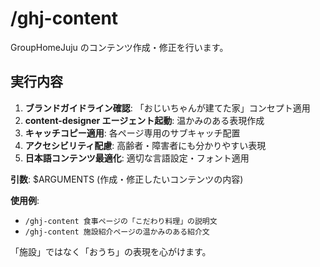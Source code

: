 # /ghj-content

GroupHomeJuju のコンテンツ作成・修正を行います。

## 実行内容
1. **ブランドガイドライン確認**: 「おじいちゃんが建てた家」コンセプト適用
2. **content-designer エージェント起動**: 温かみのある表現作成
3. **キャッチコピー適用**: 各ページ専用のサブキャッチ配置
4. **アクセシビリティ配慮**: 高齢者・障害者にも分かりやすい表現
5. **日本語コンテンツ最適化**: 適切な言語設定・フォント適用

**引数**: $ARGUMENTS (作成・修正したいコンテンツの内容)

**使用例**: 
- `/ghj-content 食事ページの「こだわり料理」の説明文`
- `/ghj-content 施設紹介ページの温かみのある紹介文`

「施設」ではなく「おうち」の表現を心がけます。
